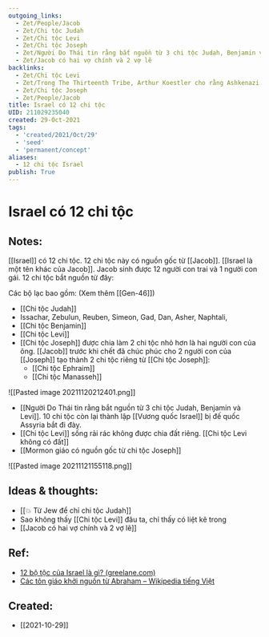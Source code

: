 ```yaml
---
outgoing_links:
  - Zet/People/Jacob
  - Zet/Chi tộc Judah
  - Zet/Chi tộc Levi
  - Zet/Chi tộc Joseph
  - Zet/Người Do Thái tin rằng bắt nguồn từ 3 chi tộc Judah, Benjamin và Levi
  - Zet/Jacob có hai vợ chính và 2 vợ lẽ
backlinks:
  - Zet/Chi tộc Levi
  - Zet/Trong The Thirteenth Tribe, Arthur Koestler cho rằng Ashkenazi là Do thái giả
  - Zet/Chi tộc Joseph
  - Zet/People/Jacob
title: Israel có 12 chi tộc
UID: 211029235040
created: 29-Oct-2021
tags:
  - 'created/2021/Oct/29'
  - 'seed'
  - 'permanent/concept'
aliases:
  - 12 chi tộc Israel
publish: True
---
```

# Israel có 12 chi tộc

## Notes:
[[Israel]] có 12 chi tộc. 12 chi tộc này có nguồn gốc từ [[Jacob]]. [[Israel là một tên khác của Jacob]]. Jacob sinh được 12 người con trai và 1 người con gái. 12 chi tộc bắt nguồn từ đây:

Các bộ lạc bao gồm: (Xem thêm [[Gen-46]])

- [[Chi tộc Judah]]
- Issachar, Zebulun, Reuben, Simeon, Gad, Dan, Asher, Naphtali, 
- [[Chi tộc Benjamin]]
- [[Chi tộc Levi]]
- [[Chi tộc Joseph]] được chia làm 2 chi tộc nhỏ hơn là hai người con của ông. [[Jacob]] trước khi chết đã chúc phúc cho 2 người con của [[Joseph]] tạo thành 2 chi tộc riêng từ [[Chi tộc Joseph]]:
	- [[Chi tộc Ephraim]]
	- [[Chi tộc Manasseh]] 

![[Pasted image 20211120212401.png]]

- [[Người Do Thái tin rằng bắt nguồn từ 3 chi tộc Judah, Benjamin và Levi]]. 10 chi tộc còn lại thành lập [[Vương quốc Israel]] bị đế quốc Assyria bắt đi đày.
- [[Chi tộc Levi]] sống rải rác không được chia đất riêng. [[Chi tộc Levi không có đất]]
- [[Mormon giáo có nguồn gốc từ chi tộc Joseph]]

![[Pasted image 20211121155118.png]]

## Ideas & thoughts:
- [[💥 Từ Jew để chỉ chi tộc Judah]]
- Sao không thấy [[Chi tộc Levi]] đâu ta, chỉ thấy có liệt kê trong 
- [[Jacob có hai vợ chính và 2 vợ lẽ]]

## Ref:
- [12 bộ tộc của Israel là gì? (greelane.com)](https://www.greelane.com/vi/nh%C3%A2n-v%C4%83n/l%E1%BB%8Bch-s%E1%BB%AD--v%C4%83n-h%C3%B3a/twelve-tribes-of-israel-119340/)
- [Các tôn giáo khởi nguồn từ Abraham – Wikipedia tiếng Việt](https://vi.wikipedia.org/wiki/C%C3%A1c_t%C3%B4n_gi%C3%A1o_kh%E1%BB%9Fi_ngu%E1%BB%93n_t%E1%BB%AB_Abraham)

## Created:
- [[2021-10-29]]
